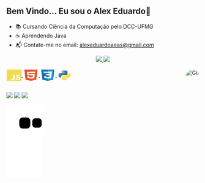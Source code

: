 ## Bem Vindo... Eu sou o Alex Eduardo👋

- 📚 Cursando Ciência da Computação pelo DCC-UFMG
- ☕ Aprendendo Java
- 📬 Contate-me no email: alexeduardoaeas@gmail.com

<div align="center">
  <a href="https://github.com/AlexEduardo-zip">
  <img width="48%" src="https://github-readme-stats.vercel.app/api?username=AlexEduardo-zip&show_icons=true&theme=github_dark&include_all_commits=true&count_private=true"/>
  <img width="48%" src="https://github-readme-stats.vercel.app/api/top-langs/?username=AlexEduardo-zip&layout=compact&langs_count=7&theme=github_dark"/>
</div>
  
  <div style="display: inline_block"><br>
  <img align="center" alt="Rafa-Js" height="30" width="40" src="https://raw.githubusercontent.com/devicons/devicon/master/icons/javascript/javascript-plain.svg">
      <img align="center" alt="Rafa-HTML" height="30" width="40" src="https://raw.githubusercontent.com/devicons/devicon/master/icons/html5/html5-original.svg">
  <img align="center" alt="Rafa-CSS" height="30" width="40" src="https://raw.githubusercontent.com/devicons/devicon/master/icons/css3/css3-original.svg">
  <img align="center" alt="Rafa-Python" height="30" width="40" src="https://raw.githubusercontent.com/devicons/devicon/master/icons/python/python-original.svg">
  <img align="right" alt="Gif" height="150" style="border-radius:50px;" src="https://media.giphy.com/media/YRdBZ4CDweTozHWxh0/giphy.gif">
  
  ##
  
<div>
  <a href="https://instagram.com/lexu.zip/" target="_blank"><img src="https://img.shields.io/badge/-Instagram-%23E4405F?style=for-the-badge&logo=instagram&logoColor=white" target="_blank"></a>
  <a href = "mailto:alexeduardoaeas@gmail.com"><img src="https://img.shields.io/badge/-Gmail-%23333?style=for-the-badge&logo=gmail&logoColor=white" target="_blank"></a>
  <a href="https://www.linkedin.com/in/alex-eduardo-a3b621211" target="_blank"><img src="https://img.shields.io/badge/-LinkedIn-%230077B5?style=for-the-badge&logo=linkedin&logoColor=white" target="_blank"></a> 
  
  ![Snake animation](https://github.com/AlexEduardo-zip/AlexEduardo-zip/blob/output/github-contribution-grid-snake.svg)
  
 
</div>
